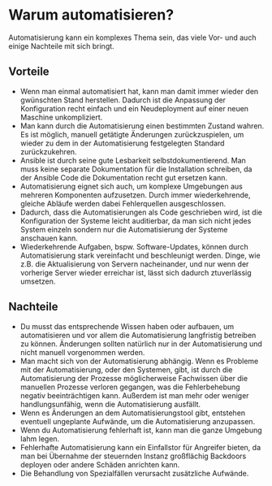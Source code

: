# Warum automatisieren?

Automatisierung kann ein komplexes Thema sein, das viele Vor- und auch einige Nachteile mit sich bringt.

## Vorteile

- Wenn man einmal automatisiert hat, kann man damit immer wieder den gwünschten Stand herstellen. Dadurch ist die Anpassung der Konfiguration recht einfach und ein Neudeployment auf einer neuen Maschine unkompliziert.
- Man kann durch die Automatisierung einen bestimmten Zustand wahren. Es ist möglich, manuell getätigte Änderungen zurückzuspielen, um wieder zu dem in der Automatisierung festgelegten Standard zurückzukehren.
- Ansible ist durch seine gute Lesbarkeit selbstdokumentierend. Man muss keine separate Dokumentation für die Installation schreiben, da der Ansible Code die Dokumentation recht gut ersetzen kann.
- Automatisierung eignet sich auch, um komplexe Umgebungen aus mehreren Komponenten aufzusetzen. Durch immer wiederkehrende, gleiche Abläufe werden dabei Fehlerquellen ausgeschlossen.
- Dadurch, dass die Automatisierungen als Code geschrieben wird, ist die Konfiguration der Systeme leicht auditierbar, da man sich nicht jedes System einzeln sondern nur die Automatisierung der Systeme anschauen kann.
- Wiederkehrende Aufgaben, bspw. Software-Updates, können durch Automatisierung stark vereinfacht und beschleunigt werden. Dinge, wie z.B. die Aktualisierung von Servern nacheinander, und nur wenn der vorherige Server wieder erreichar ist, lässt sich dadurch ztuverlässig umsetzen.

## Nachteile

- Du musst das entsprechende Wissen haben oder aufbauen, um automatisieren und vor allem die Automatisierung langfristig betreiben zu können. Änderungen sollten natürlich nur in der Automatisierung und nicht manuell vorgenommen werden.
- Man macht sich von der Automatisierung abhängig. Wenn es Probleme mit der Automatisierung, oder den Systemen, gibt, ist durch die Automatisierung der Prozesse möglicherweise Fachwissen über die manuellen Prozesse verloren gegangen, was die Fehlerbehebung negativ beeinträchtigen kann. Außerdem ist man mehr oder weniger handlungsunfähig, wenn die Automatisierung ausfällt.
- Wenn es Änderungen an dem Automatisierungstool gibt, entstehen eventuell ungeplante Aufwände, um die Automatisierung anzupassen.
- Wenn du Automatisierung fehlerhaft ist, kann man die ganze Umgebung lahm legen.
- Fehlerhafte Automatisierung kann ein Einfallstor für Angreifer bieten, da man bei Übernahme der steuernden Instanz großflächig Backdoors deployen oder andere Schäden anrichten kann.
- Die Behandlung von Spezialfällen verursacht zusätzliche Aufwände.